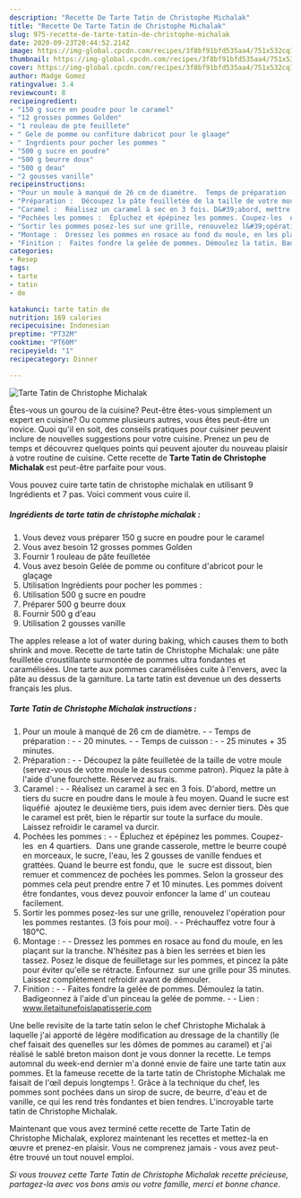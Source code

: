 ```yaml
---
description: "Recette De Tarte Tatin de Christophe Michalak"
title: "Recette De Tarte Tatin de Christophe Michalak"
slug: 975-recette-de-tarte-tatin-de-christophe-michalak
date: 2020-09-23T20:44:52.214Z
image: https://img-global.cpcdn.com/recipes/3f8bf91bfd535aa4/751x532cq70/tarte-tatin-de-christophe-michalak-photo-principale-de-la-recette.jpg
thumbnail: https://img-global.cpcdn.com/recipes/3f8bf91bfd535aa4/751x532cq70/tarte-tatin-de-christophe-michalak-photo-principale-de-la-recette.jpg
cover: https://img-global.cpcdn.com/recipes/3f8bf91bfd535aa4/751x532cq70/tarte-tatin-de-christophe-michalak-photo-principale-de-la-recette.jpg
author: Madge Gomez
ratingvalue: 3.4
reviewcount: 8
recipeingredient:
- "150 g sucre en poudre pour le caramel"
- "12 grosses pommes Golden"
- "1 rouleau de pte feuillete"
- " Gele de pomme ou confiture dabricot pour le glaage"
- " Ingrdients pour pocher les pommes "
- "500 g sucre en poudre"
- "500 g beurre doux"
- "500 g deau"
- "2 gousses vanille"
recipeinstructions:
- "Pour un moule à manqué de 26 cm de diamètre.  Temps de préparation :   20 minutes.  Temps de cuisson :  25 minutes + 35 minutes."
- "Préparation :  Découpez la pâte feuilletée de la taille de votre moule (servez-vous de votre moule le dessus comme patron). Piquez la pâte à l&#39;aide d&#39;une fourchette. Réservez au frais."
- "Caramel :  Réalisez un caramel à sec en 3 fois. D&#39;abord, mettre un tiers du sucre en poudre dans le moule à feu moyen. Quand le sucre est liquéfié  ajoutez le deuxième tiers, puis idem avec dernier tiers. Dès que le caramel est prêt, bien le répartir sur toute la surface du moule. Laissez refroidir le caramel va durcir."
- "Pochées les pommes :  Épluchez et épépinez les pommes. Coupez-les  en 4 quartiers.  Dans une grande casserole, mettre le beurre coupé en morceaux, le sucre, l&#39;eau, les 2 gousses de vanille fendues et  grattées. Quand le beurre est fondu, que  le  sucre est dissout, bien remuer et commencez de pochées les pommes. Selon la grosseur des pommes cela peut prendre entre 7 et 10 minutes. Les pommes doivent être fondantes, vous devez pouvoir enfoncer la lame d&#39; un couteau facilement."
- "Sortir les pommes posez-les sur une grille, renouvelez l&#39;opération pour les pommes restantes. (3 fois pour moi).  Préchauffez votre four à 180°C."
- "Montage :  Dressez les pommes en rosace au fond du moule, en les plaçant sur la tranche. N&#39;hésitez pas à bien les serrées et bien les tassez. Posez le disque de feuilletage sur les pommes, et pincez la pâte pour éviter qu&#39;elle se rétracte. Enfournez  sur une grille pour 35 minutes. Laissez complètement refroidir avant de démouler."
- "Finition :  Faites fondre la gelée de pommes. Démoulez la tatin. Badigeonnez à l&#39;aide d&#39;un pinceau la gelée de pomme.  Lien : www.iletaitunefoislapatisserie.com"
categories:
- Resep
tags:
- tarte
- tatin
- de

katakunci: tarte tatin de 
nutrition: 169 calories
recipecuisine: Indonesian
preptime: "PT32M"
cooktime: "PT60M"
recipeyield: "1"
recipecategory: Dinner

---
```



![Tarte Tatin de Christophe Michalak](https://img-global.cpcdn.com/recipes/3f8bf91bfd535aa4/751x532cq70/tarte-tatin-de-christophe-michalak-photo-principale-de-la-recette.jpg)

Êtes-vous un gourou de la cuisine? Peut-être êtes-vous simplement un expert en cuisine? Ou comme plusieurs autres, vous êtes peut-être un novice. Quoi qu'il en soit, des conseils pratiques pour cuisiner peuvent inclure de nouvelles suggestions pour votre cuisine. Prenez un peu de temps et découvrez quelques points qui peuvent ajouter du nouveau plaisir à votre routine de cuisine. Cette recette de <strong> Tarte Tatin de Christophe Michalak </strong> est peut-être parfaite pour vous.

<!--inarticleads1-->

Vous pouvez cuire tarte tatin de christophe michalak en utilisant 9 Ingrédients et 7 pas. Voici comment vous cuire il.

##### Ingrédients de tarte tatin de christophe michalak :

1. Vous devez vous préparer 150 g sucre en poudre pour le caramel
1. Vous avez besoin 12 grosses pommes Golden
1. Fournir 1 rouleau de pâte feuilletée
1. Vous avez besoin  Gelée de pomme ou confiture d&#39;abricot pour le glaçage
1. Utilisation  Ingrédients pour pocher les pommes :
1. Utilisation 500 g sucre en poudre
1. Préparer 500 g beurre doux
1. Fournir 500 g d&#39;eau
1. Utilisation 2 gousses vanille


The apples release a lot of water during baking, which causes them to both shrink and move. Recette de tarte tatin de Christophe Michalak: une pâte feuilletée croustillante surmontée de pommes ultra fondantes et caramélisées. Une tarte aux pommes caramélisées cuite à l&#39;envers, avec la pâte au dessus de la garniture. La tarte tatin est devenue un des desserts français les plus. 

<!--inarticleads2-->

##### Tarte Tatin de Christophe Michalak instructions :

1. Pour un moule à manqué de 26 cm de diamètre. -  - Temps de préparation :  -  - 20 minutes. -  - Temps de cuisson : -  - 25 minutes + 35 minutes.
1. Préparation : -  - Découpez la pâte feuilletée de la taille de votre moule (servez-vous de votre moule le dessus comme patron). Piquez la pâte à l&#39;aide d&#39;une fourchette. Réservez au frais.
1. Caramel : -  - Réalisez un caramel à sec en 3 fois. D&#39;abord, mettre un tiers du sucre en poudre dans le moule à feu moyen. Quand le sucre est liquéfié  ajoutez le deuxième tiers, puis idem avec dernier tiers. Dès que le caramel est prêt, bien le répartir sur toute la surface du moule. Laissez refroidir le caramel va durcir.
1. Pochées les pommes : -  - Épluchez et épépinez les pommes. Coupez-les  en 4 quartiers.  Dans une grande casserole, mettre le beurre coupé en morceaux, le sucre, l&#39;eau, les 2 gousses de vanille fendues et  grattées. Quand le beurre est fondu, que  le  sucre est dissout, bien remuer et commencez de pochées les pommes. Selon la grosseur des pommes cela peut prendre entre 7 et 10 minutes. Les pommes doivent être fondantes, vous devez pouvoir enfoncer la lame d&#39; un couteau facilement.
1. Sortir les pommes posez-les sur une grille, renouvelez l&#39;opération pour les pommes restantes. (3 fois pour moi). -  - Préchauffez votre four à 180°C.
1. Montage : -  - Dressez les pommes en rosace au fond du moule, en les plaçant sur la tranche. N&#39;hésitez pas à bien les serrées et bien les tassez. Posez le disque de feuilletage sur les pommes, et pincez la pâte pour éviter qu&#39;elle se rétracte. Enfournez  sur une grille pour 35 minutes. Laissez complètement refroidir avant de démouler.
1. Finition : -  - Faites fondre la gelée de pommes. Démoulez la tatin. Badigeonnez à l&#39;aide d&#39;un pinceau la gelée de pomme. -  - Lien : www.iletaitunefoislapatisserie.com


Une belle revisite de la tarte tatin selon le chef Christophe Michalak à laquelle j&#39;ai apporté de légère modification au dressage de la chantilly (le chef faisait des quenelles sur les dômes de pommes au caramel) et j&#39;ai réalisé le sablé breton maison dont je vous donner la recette. Le temps automnal du week-end dernier m&#39;a donné envie de faire une tarte tatin aux pommes. Et la fameuse recette de la tarte tatin de Christophe Michalak me faisait de l&#39;œil depuis longtemps !. Grâce à la technique du chef, les pommes sont pochées dans un sirop de sucre, de beurre, d&#39;eau et de vanille, ce qui les rend très fondantes et bien tendres. L&#39;incroyable tarte tatin de Christophe Michalak. 

<!--inarticleads1-->

<p>
Maintenant que vous avez terminé cette recette de Tarte Tatin de Christophe Michalak, explorez maintenant les recettes et mettez-la en œuvre et prenez-en plaisir. Vous ne comprenez jamais - vous avez peut-être trouvé un tout nouvel emploi.
</p>

<p>
<i>Si vous trouvez cette Tarte Tatin de Christophe Michalak recette précieuse, partagez-la avec vos bons amis ou votre famille, merci et bonne chance.</i>
</p>
